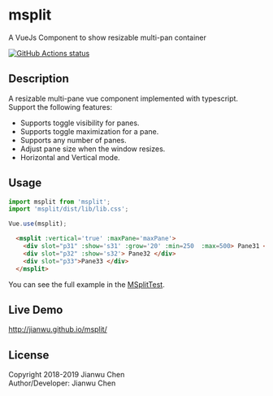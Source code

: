 # msplit

A VueJs Component to show resizable multi-pan container

<a href="https://github.com/jianwu/msplit"><img alt="GitHub Actions status" src="https://github.com/jianwu/msplit/workflows/Node%20CI/badge.svg"></a> <!--a href="https://codecov.io/gh/JasonEtco/actions-toolkit/"><img src="https://badgen.now.sh/codecov/c/github/JasonEtco/actions-toolkit" alt="Codecov"></a-->

## Description

A resizable multi-pane vue component implemented with typescript. Support the following features:

* Supports toggle visibility for panes.
* Supports toggle maximization for a pane.
* Supports any number of panes.
* Adjust pane size when the window resizes.
* Horizontal and Vertical mode.

## Usage

```javascript
import msplit from 'msplit';
import 'msplit/dist/lib/lib.css';

Vue.use(msplit);
```

```html
  <msplit :vertical='true' :maxPane='maxPane'>
    <div slot="p31" :show='s31' :grow='20' :min=250  :max=500> Pane31 </div>
    <div slot="p32" :show='s32'> Pane32 </div>
    <div slot="p33">Pane33 </div>
  </msplit>
```

You can see the full example in the [MSplitTest](https://github.com/jianwu/msplit/blob/master/src/components/MSplitTest.vue).

## Live Demo

http://jianwu.github.io/msplit/

## License

Copyright 2018-2019 Jianwu Chen <br>
Author/Developer: Jianwu Chen
